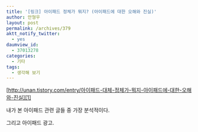 ```yaml
---
title: '[링크] 아이패드 정체가 뭐지? (아이패드에 대한 오해와 진실)'
author: 안형우
layout: post
permalink: /archives/379
aktt_notify_twitter:
  - yes
daumview_id:
  - 37013278
categories:
  - 기타
tags:
  - 생각해 보기
---
```

[http://unan.tistory.com/entry/아이패드-대체-정체가-뭐지-아이패드에-대한-오해와-진실][1]

내가 본 아이패드 관련 글들 중 가장 분석적이다.

그리고 아이패드 광고.

<div class="video-container">
  <div class="video-container__inner">
  </div>
</div>

 [1]: http://unan.tistory.com/entry/%EC%95%84%EC%9D%B4%ED%8C%A8%EB%93%9C-%EB%8C%80%EC%B2%B4-%EC%A0%95%EC%B2%B4%EA%B0%80-%EB%AD%90%EC%A7%80-%EC%95%84%EC%9D%B4%ED%8C%A8%EB%93%9C%EC%97%90-%EB%8C%80%ED%95%9C-%EC%98%A4%ED%95%B4%EC%99%80-%EC%A7%84%EC%8B%A4